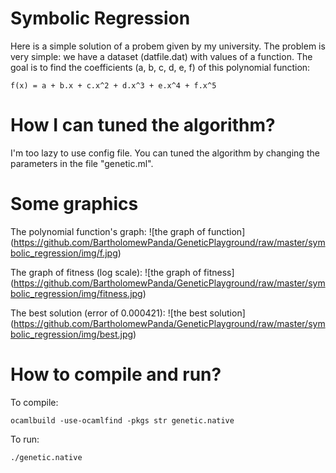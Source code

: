 Symbolic Regression
===================

Here is a simple solution of a probem given by my university. The problem is
very simple: we have a dataset (datfile.dat) with values of a function. The
goal is to find the coefficients (a, b, c, d, e, f) of this polynomial function:
```
f(x) = a + b.x + c.x^2 + d.x^3 + e.x^4 + f.x^5
```

How I can tuned the algorithm?
==============================

I'm too lazy to use config file. You can tuned the algorithm by changing the
parameters in the file "genetic.ml".

Some graphics
=============

The polynomial function's graph:
![the graph of function]
(https://github.com/BartholomewPanda/GeneticPlayground/raw/master/symbolic_regression/img/f.jpg)

The graph of fitness (log scale):
![the graph of fitness]
(https://github.com/BartholomewPanda/GeneticPlayground/raw/master/symbolic_regression/img/fitness.jpg)

The best solution (error of 0.000421):
![the best solution]
(https://github.com/BartholomewPanda/GeneticPlayground/raw/master/symbolic_regression/img/best.jpg)

How to compile and run?
=======================

To compile:
```
ocamlbuild -use-ocamlfind -pkgs str genetic.native
```

To run:
```
./genetic.native
```
